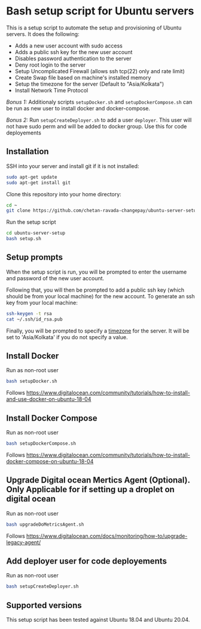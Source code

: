 # Bash setup script for Ubuntu servers

This is a setup script to automate the setup and provisioning of Ubuntu servers. It does the following:

* Adds a new user account with sudo access
* Adds a public ssh key for the new user account
* Disables password authentication to the server
* Deny root login to the server
* Setup Uncomplicated Firewall (allows ssh tcp(22) only and rate limit)
* Create Swap file based on machine's installed memory
* Setup the timezone for the server (Default to "Asia/Kolkata")
* Install Network Time Protocol

*Bonus 1:* Additionaly scripts `setupDocker.sh` and `setupDockerCompose.sh` can be run as new user to install docker and docker-compose.

*Bonus 2:* Run `setupCreateDeployer.sh` to add a user `deployer`. This user will not have sudo perm and will be added to docker group. Use this for code deployements

## Installation

SSH into your server and install git if it is not installed:

```bash
sudo apt-get update
sudo apt-get install git
```

Clone this repository into your home directory:

```bash
cd ~
git clone https://github.com/chetan-ravada-changepay/ubuntu-server-setup.git
```

Run the setup script

```bash
cd ubuntu-server-setup
bash setup.sh
```

## Setup prompts

When the setup script is run, you will be prompted to enter the username and password of the new user account.

Following that, you will then be prompted to add a public ssh key (which should be from your local machine) for the new account. To generate an ssh key from your local machine:

```bash
ssh-keygen -t rsa
cat ~/.ssh/id_rsa.pub
```

Finally, you will be prompted to specify a [timezone](https://en.wikipedia.org/wiki/List_of_tz_database_time_zones) for the server. It will be set to 'Asia/Kolkata' if you do not specify a value.

## Install Docker

Run as non-root user

```bash
bash setupDocker.sh
```

Follows <https://www.digitalocean.com/community/tutorials/how-to-install-and-use-docker-on-ubuntu-18-04>

## Install Docker Compose

Run as non-root user

```bash
bash setupDockerCompose.sh
```

Follows <https://www.digitalocean.com/community/tutorials/how-to-install-docker-compose-on-ubuntu-18-04>

## Upgrade Digital ocean Mertics Agent (Optional). Only Applicable for if setting up a droplet on digital ocean

Run as non-root user

```bash
bash upgradeDoMetricsAgent.sh
```

Follows <https://www.digitalocean.com/docs/monitoring/how-to/upgrade-legacy-agent/>

## Add deployer user for code deployements

Run as non-root user

```bash
bash setupCreateDeployer.sh
```

## Supported versions

This setup script has been tested against Ubuntu 18.04 and Ubuntu 20.04.
